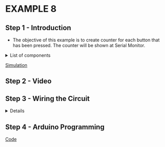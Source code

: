 # EXAMPLE 8

## Step 1 - Introduction

- The objective of this example is to create counter for each button that has been pressed. The counter will be shown at Serial Monitor.

<details>
  <summary>
    List of components
  </summary>
  
  
  1. Arduino
  2. Five push button
  3. Breadboard
  4. Jumpers
</details>

[Simulation](https://www.tinkercad.com/things/jFWdM29y2Po-esd-gpioe8)

## Step 2 - Video

[]()

## Step 3 - Wiring the Circuit

<details>
  <summary>Details</summary>
  
  <img src="/Images/ESD-GPIO_E8.png" height="470">  <img src="/Images/IMG_20201108_203223.jpg" height="470">
</details>

## Step 4 - Arduino Programming

[Code](https://github.com/muhdman/MCTE4342-ESD/blob/main/Week4-GPIO/Example_8/Example_8.ino)
